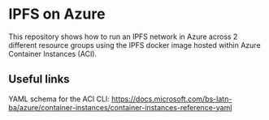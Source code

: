 # IPFS on Azure

This repository shows how to run an IPFS network in Azure across 2 different resource groups using the IPFS docker image hosted within Azure Container Instances (ACI).



## Useful links

YAML schema for the ACI CLI:
https://docs.microsoft.com/bs-latn-ba/azure/container-instances/container-instances-reference-yaml


